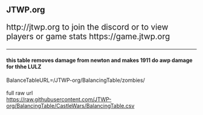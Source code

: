 <h2>JTWP.org</h2>
<p style="font-size: 1.5em;">http://jtwp.org to join the discord or to view players or game stats https://game.jtwp.org</p>


<hr>
<h4>this table removes damage from newton and makes 1911 do awp damage for thhe LULZ</h4>
<p>

BalanceTableURL=/JTWP-org/BalancingTable/zombies/
  <br><br>
full raw url<br> 
https://raw.githubusercontent.com/JTWP-org/BalancingTable/CastleWars/BalancingTable.csv
</p>
